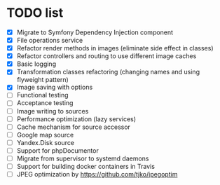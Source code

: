 # TODO list

- [x] Migrate to Symfony Dependency Injection component
- [x] File operations service
- [x] Refactor render methods in images (eliminate side effect in classes)
- [x] Refactor controllers and routing to use different image caches
- [x] Basic logging
- [x] Transformation classes refactoring (changing names and using flyweight pattern)
- [x] Image saving with options
- [ ] Functional testing
- [ ] Acceptance testing
- [ ] Image writing to sources
- [ ] Performance optimization (lazy services)
- [ ] Cache mechanism for source accessor
- [ ] Google map source
- [ ] Yandex.Disk source
- [ ] Support for phpDocumentor
- [ ] Migrate from supervisor to systemd daemons
- [ ] Support for building docker containers in Travis
- [ ] JPEG optimization by https://github.com/tjko/jpegoptim
